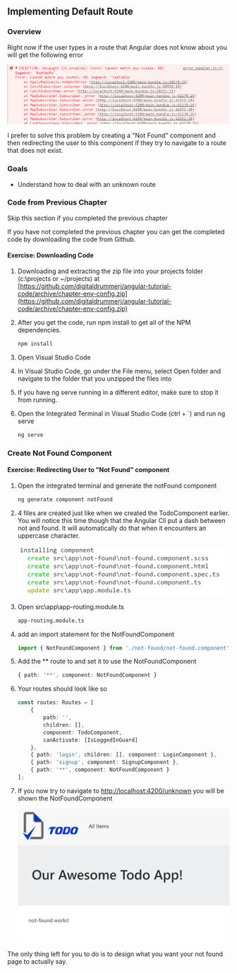 ## Implementing Default Route

### Overview

Right now if the user types in a route that Angular does not know about you will get the following error

![no route found](images/ng2/no-route-found.png)

I prefer to solve this problem by creating a "Not Found" component and then redirecting the user to this component if they try to navigate to a route that does not exist.

### Goals

* Understand how to deal with an unknown route

### Code from Previous Chapter

<div class="alert alert-danger" role="alert">Skip this section if you completed the previous chapter</div>

If you have not completed the previous chapter you can get the completed code by downloading the code from Github.

<h4 class="exercise-start">
    <b>Exercise</b>: Downloading Code 
</h4>

1. Downloading and extracting the zip file into your projects folder (c:\projects or ~/projects) at [https://github.com/digitaldrummerj/angular-tutorial-code/archive/chapter-env-config.zip](https://github.com/digitaldrummerj/angular-tutorial-code/archive/chapter-env-config.zip) 
1. After you get the code, run npm install to get all of the NPM dependencies.

    ```bash
    npm install
    ```

1. Open Visual Studio Code
1. In Visual Studio Code, go under the File menu, select Open folder and navigate to the folder that you unzipped the files into
1. If you have ng serve running in a different editor, make sure to stop it from running.
1. Open the Integrated Terminal in Visual Studio Code (ctrl + `)  and run ng serve

    ```bash
    ng serve
    ```

<div class="exercise-end"></div>

### Create Not Found Component

<h4 class="exercise-start">
    <b>Exercise</b>: Redirecting User to "Not Found" component
</h4>

1. Open the integrated terminal and generate the notFound component 

    ```bash
    ng generate component notFound
    ```

1. 4 files are created just like when we created the TodoComponent earlier.  You will notice this time though that the Angular Cli put a dash between not and found.  It will automatically do that when it encounters an uppercase character.

    ![not found generated file list](images/ng2/notfound-generated.png)

1. Open src\app\app-routing.module.ts

    ```bash
    app-routing.module.ts 
     ```
     
1. add an import statement for the NotFoundComponent 

    ```TypeScript
    import { NotFoundComponent } from './not-found/not-found.component';
    ```

1. Add the ** route to and set it to use the NotFoundComponent

    ```TypeScript
    { path: '**', component: NotFoundComponent }
    ```

1. Your routes should look like so

    ```TypeScript
    const routes: Routes = [
        {
            path: '',
            children: [],
            component: TodoComponent,
            canActivate: [IsLoggedInGuard]
        },
        { path: 'login', children: [], component: LoginComponent },
        { path: 'signup', component: SignupComponent },
        { path: '**', component: NotFoundComponent }
    ];
    ```
    
1. If you now try to navigate to [http://localhost:4200/unknown](http://localhost:4200/unknown) you will be shown the NotFoundComponent 

    ![Not Found View](images/view-route-unknown.png)
    
The only thing left for you to do is to design what you want your not found page to actually say.  
